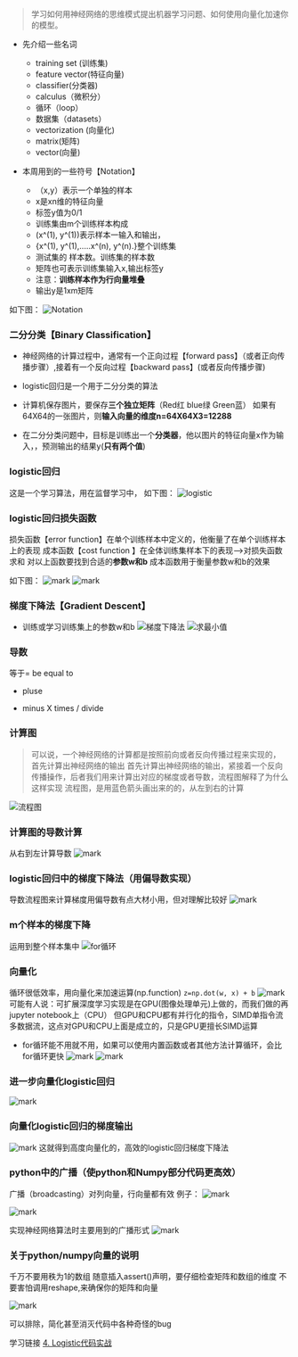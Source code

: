 >学习如何用神经网络的思维模式提出机器学习问题、如何使用向量化加速你的模型。

* 先介绍一些名词
  * training set (训练集)
  * feature vector(特征向量)
  * classifier(分类器)
  * calculus（微积分）
  * 循环（loop）
  * 数据集（datasets）
  * vectorization (向量化)
  * matrix(矩阵)
  * vector(向量) 

* 本周用到的一些符号【Notation】
  * （x,y）表示一个单独的样本
  * x是xn维的特征向量
  * 标签y值为0/1
  * 训练集由m个训练样本构成
  * (x^(1), y^(1))表示样本一输入和输出，
  * {x^(1), y^(1),.....x^(n), y^(n).}整个训练集
  * 测试集的 样本数。训练集的样本数
  * 矩阵也可表示训练集输入x,输出标签y
  * 注意：**训练样本作为行向量堆叠**
  * 输出y是1xm矩阵

如下图：
![Notation](http://upload-images.jianshu.io/upload_images/4340772-ace3010bd66a3dc3.png?imageMogr2/auto-orient/strip%7CimageView2/2/w/1240)

### 二分分类【Binary Classification】
* 神经网络的计算过程中，通常有一个正向过程【forward  pass】（或者正向传播步骤）,接着有一个反向过程【backward pass】(或者反向传播步骤)

* logistic回归是一个用于二分分类的算法
* 计算机保存图片，要保存**三个独立矩阵**（Red红 blue绿 Green蓝）
如果有64X64的一张图片，则**输入向量的维度n=64X64X3=12288**

* 在二分分类问题中，目标是训练出一个**分类器**，他以图片的特征向量x作为输入，，预测输出的结果y(**只有两个值**)


### logistic回归

这是一个学习算法，用在监督学习中，
如下图：
![logistic](http://upload-images.jianshu.io/upload_images/4340772-be2183af3f59d818.png?imageMogr2/auto-orient/strip%7CimageView2/2/w/1240)

### logistic回归损失函数

损失函数【error function】在单个训练样本中定义的，他衡量了在单个训练样本上的表现
成本函数【cost function 】在全体训练集样本下的表现-->对损失函数求和
对以上函数要找到合适的**参数w和b**
成本函数用于衡量参数w和b的效果

如下图：
![mark](http://upload-images.jianshu.io/upload_images/4340772-d24d5e999f6e5713.png?imageMogr2/auto-orient/strip%7CimageView2/2/w/1240)
![mark](http://upload-images.jianshu.io/upload_images/4340772-0427fc753f631b58.png?imageMogr2/auto-orient/strip%7CimageView2/2/w/1240)
### 梯度下降法【Gradient Descent】
* 训练或学习训练集上的参数w和b
![梯度下降法](http://upload-images.jianshu.io/upload_images/4340772-8acc29d69d9d10d7.png?imageMogr2/auto-orient/strip%7CimageView2/2/w/1240)
![求最小值](http://upload-images.jianshu.io/upload_images/4340772-fd93c51f67066567.png?imageMogr2/auto-orient/strip%7CimageView2/2/w/1240)


### 导数
等于= be equal to 
+  pluse
- minus
X times
/ divide



### 计算图
>可以说，一个神经网络的计算都是按照前向或者反向传播过程来实现的，
首先计算出神经网络的输出
首先计算出神经网络的输出，紧接着一个反向传播操作，后者我们用来计算出对应的梯度或者导数，流程图解释了为什么这样实现
流程图，是用蓝色箭头画出来的的，从左到右的计算

![流程图](http://upload-images.jianshu.io/upload_images/4340772-e97c6467621cc516.png?imageMogr2/auto-orient/strip%7CimageView2/2/w/1240)

### 计算图的导数计算
从右到左计算导数
![mark](http://upload-images.jianshu.io/upload_images/4340772-da5ef2c60f6ae2d0.png?imageMogr2/auto-orient/strip%7CimageView2/2/w/1240)

### logistic回归中的梯度下降法（用偏导数实现）

导数流程图来计算梯度用偏导数有点大材小用，但对理解比较好
![mark](http://upload-images.jianshu.io/upload_images/4340772-8eea77bbbe6c0632.png?imageMogr2/auto-orient/strip%7CimageView2/2/w/1240)

### m个样本的梯度下降
运用到整个样本集中
![for循环](http://upload-images.jianshu.io/upload_images/4340772-a457f3d3e4260106.png?imageMogr2/auto-orient/strip%7CimageView2/2/w/1240)
### 向量化
循环很低效率，用向量化来加速运算(np.function)
`z=np.dot(w, x) + b`
![mark](http://upload-images.jianshu.io/upload_images/4340772-e902e7f515075452.png?imageMogr2/auto-orient/strip%7CimageView2/2/w/1240)
可能有人说：可扩展深度学习实现是在GPU(图像处理单元)上做的，而我们做的再jupyter notebook上（CPU）
但GPU和CPU都有并行化的指令，SIMD单指令流多数据流，这点对GPU和CPU上面是成立的，只是GPU更擅长SIMD运算

* for循环能不用就不用，如果可以使用内置函数或者其他方法计算循环，会比for循环更快
![mark](http://upload-images.jianshu.io/upload_images/4340772-a95281da70ed860e.png?imageMogr2/auto-orient/strip%7CimageView2/2/w/1240)
![mark](http://upload-images.jianshu.io/upload_images/4340772-2e0b31d42927905e.png?imageMogr2/auto-orient/strip%7CimageView2/2/w/1240)

### 进一步向量化logistic回归

![mark](http://upload-images.jianshu.io/upload_images/4340772-a3e45618ebeadbda.png?imageMogr2/auto-orient/strip%7CimageView2/2/w/1240)

### 向量化logistic回归的梯度输出

![mark](http://upload-images.jianshu.io/upload_images/4340772-311ff1bbbbce2c8d.png?imageMogr2/auto-orient/strip%7CimageView2/2/w/1240)
这就得到高度向量化的，高效的logistic回归梯度下降法

### python中的广播（使python和Numpy部分代码更高效）
广播（broadcasting）对列向量，行向量都有效
例子：
![mark](http://upload-images.jianshu.io/upload_images/4340772-114b9bd2669c3e05.png?imageMogr2/auto-orient/strip%7CimageView2/2/w/1240)

![mark](http://upload-images.jianshu.io/upload_images/4340772-61ed179a1a902989.png?imageMogr2/auto-orient/strip%7CimageView2/2/w/1240)

实现神经网络算法时主要用到的广播形式
![mark](http://upload-images.jianshu.io/upload_images/4340772-65f31aa1feadaf7f.png?imageMogr2/auto-orient/strip%7CimageView2/2/w/1240)
### 关于python/numpy向量的说明
千万不要用秩为1的数组
随意插入assert()声明，要仔细检查矩阵和数组的维度
不要害怕调用reshape,来确保你的矩阵和向量

![mark](http://upload-images.jianshu.io/upload_images/4340772-2fa688c563527064.png?imageMogr2/auto-orient/strip%7CimageView2/2/w/1240)

可以排除，简化甚至消灭代码中各种奇怪的bug





学习链接
[4. Logistic代码实战](http://www.missshi.cn/api/view/blog/59aa08fee519f50d04000170)